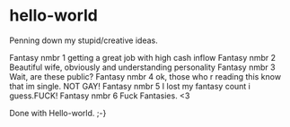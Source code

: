# hello-world
Penning down my stupid/creative ideas.

Fantasy nmbr 1
getting a great job with high cash inflow 
Fantasy nmbr 2
Beautiful wife, obviously and understanding personality
Fantasy nmbr 3
Wait, are these public?
Fantasy nmbr 4
ok, those who r reading this know that im single. NOT GAY!
Fantasy nmbr 5
I lost my fantasy count i guess.FUCK!
Fantasy nmbr 6
Fuck Fantasies. <3

Done with Hello-world. ;-}
